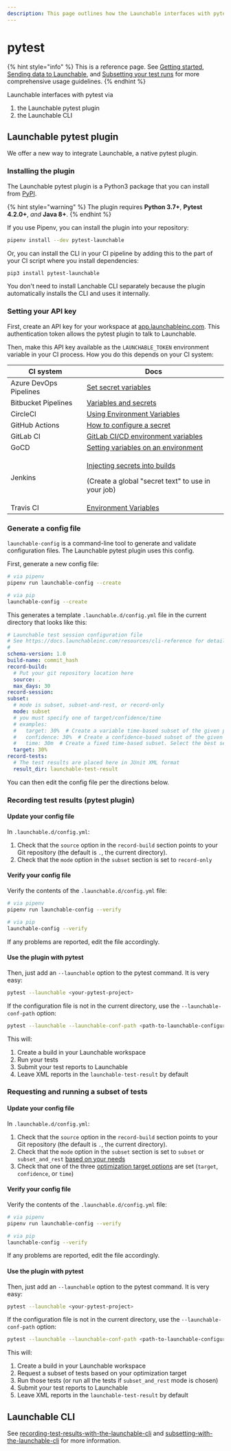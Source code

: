 ```yaml
---
description: This page outlines how the Launchable interfaces with pytest.
---
```


# pytest

{% hint style="info" %}
This is a reference page. See [Getting started](../../sending-data-to-launchable/using-the-launchable-cli/getting-started/), [Sending data to Launchable](../../sending-data-to-launchable/), and [Subsetting your test runs](../../features/predictive-test-selection/) for more comprehensive usage guidelines.
{% endhint %}

Launchable interfaces with pytest via

1. the Launchable pytest plugin
2. the Launchable CLI

## Launchable pytest plugin

We offer a new way to integrate Launchable, a native pytest plugin.

### Installing the plugin

The Launchable pytest plugin is a Python3 package that you can install from [PyPI](https://pypi.org/project/pytest-launchable/).

{% hint style="warning" %}
The plugin requires **Python 3.7+**, **Pytest 4.2.0+**, _and_ **Java 8+**.
{% endhint %}

If you use Pipenv, you can install the plugin into your repository:

```bash
pipenv install --dev pytest-launchable
```

Or, you can install the CLI in your CI pipeline by adding this to the part of your CI script where you install dependencies:

```bash
pip3 install pytest-launchable
```

You don't need to install Lanchable CLI separately because the plugin automatically installs the CLI and uses it internally.

### Setting your API key

First, create an API key for your workspace at [app.launchableinc.com](https://app.launchableinc.com). This authentication token allows the pytest plugin to talk to Launchable.

Then, make this API key available as the `LAUNCHABLE_TOKEN` environment variable in your CI process. How you do this depends on your CI system:

| CI system              | Docs                                                                                                                                                                                                 |
| ---------------------- | ---------------------------------------------------------------------------------------------------------------------------------------------------------------------------------------------------- |
| Azure DevOps Pipelines | [Set secret variables](https://docs.microsoft.com/en-us/azure/devops/pipelines/process/variables?view=azure-devops\&tabs=yaml%2Cbatch#secret-variables)                                              |
| Bitbucket Pipelines    | [Variables and secrets](https://support.atlassian.com/bitbucket-cloud/docs/variables-and-secrets/)                                                                                                   |
| CircleCI               | [Using Environment Variables](https://circleci.com/docs/2.0/env-vars/)                                                                                                                               |
| GitHub Actions         | [How to configure a secret](https://docs.github.com/en/free-pro-team@latest/actions/reference/encrypted-secrets)                                                                                     |
| GitLab CI              | [GitLab CI/CD environment variables](https://docs.gitlab.com/ee/ci/variables/)                                                                                                                       |
| GoCD                   | [Setting variables on an environment](https://docs.gocd.org/current/faq/dev\_use\_current\_revision\_in\_build.html#setting-variables-on-an-environment)                                             |
| Jenkins                | <p><a href="https://docs.cloudbees.com/docs/cloudbees-ci/latest/cloud-secure-guide/injecting-secrets">Injecting secrets into builds</a></p><p>(Create a global "secret text" to use in your job)</p> |
| Travis CI              | [Environment Variables](https://docs.travis-ci.com/user/environment-variables/)                                                                                                                      |

### Generate a config file

`launchable-config` is a command-line tool to generate and validate configuration files. The Launchable pytest plugin uses this config.

First, generate a new config file:

```bash
# via pipenv
pipenv run launchable-config --create

# via pip
launchable-config --create
```

This generates a template `.launchable.d/config.yml` file in the current directory that looks like this:

```yml
# Launchable test session configuration file
# See https://docs.launchableinc.com/resources/cli-reference for detailed usage of these options
#  
schema-version: 1.0
build-name: commit_hash
record-build:
  # Put your git repository location here
  source: .
  max_days: 30
record-session:
subset:
  # mode is subset, subset-and-rest, or record-only
  mode: subset
  # you must specify one of target/confidence/time
  # examples:
  #   target: 30%  # Create a variable time-based subset of the given percentage. (0%-100%)
  #   confidence: 30%  # Create a confidence-based subset of the given percentage. (0%-100%)
  #   time: 30m  # Create a fixed time-based subset. Select the best set of tests that run within the given time bound. (e.g. 10m for 10 minutes, 2h30m for 2.5 hours, 1w3d for 7+3=10 days. )
  target: 30%
record-tests:
  # The test results are placed here in JUnit XML format
  result_dir: launchable-test-result
```

You can then edit the config file per the directions below.

### Recording test results (pytest plugin)

#### Update your config file

In `.launchable.d/config.yml`:

1. Check that the `source` option in the `record-build` section points to your Git repository (the default is `.`, the current directory).
2. Check that the `mode` option in the `subset` section is set to `record-only`

#### Verify your config file

Verify the contents of the `.launchable.d/config.yml` file:

```bash
# via pipenv
pipenv run launchable-config --verify

# via pip
launchable-config --verify
```

If any problems are reported, edit the file accordingly.

#### Use the plugin with pytest

Then, just add an `--launchable` option to the pytest command. It is very easy:

```bash
pytest --launchable <your-pytest-project>
```

If the configuration file is not in the current directory, use the `--launchable-conf-path` option:

```bash
pytest --launchable --launchable-conf-path <path-to-launchable-configuration-file> <your-pytest-project>
```

This will:

1. Create a build in your Launchable workspace
2. Run your tests
3. Submit your test reports to Launchable
4. Leave XML reports in the `launchable-test-result` by default

### Requesting and running a subset of tests

#### Update your config file

In `.launchable.d/config.yml`:

1. Check that the `source` option in the `record-build` section points to your Git repository (the default is `.`, the current directory).
2. Check that the `mode` option in the `subset` section is set to `subset` or `subset_and_rest` [based on your needs](../../features/predictive-test-selection/#training-wheels-mode-with-the-rest-option)
3. Check that one of the three [optimization target options](../../features/predictive-test-selection/#choosing-an-optimization-target) are set (`target`, `confidence`, or `time`)

#### Verify your config file

Verify the contents of the `.launchable.d/config.yml` file:

```bash
# via pipenv
pipenv run launchable-config --verify

# via pip
launchable-config --verify
```

If any problems are reported, edit the file accordingly.

#### Use the plugin with pytest

Then, just add an `--launchable` option to the pytest command. It is very easy:

```bash
pytest --launchable <your-pytest-project>
```

If the configuration file is not in the current directory, use the `--launchable-conf-path` option:

```bash
pytest --launchable --launchable-conf-path <path-to-launchable-configuration-file> <your-pytest-project>
```

This will:

1. Create a build in your Launchable workspace
2. Request a subset of tests based on your optimization target
3. Run those tests (or run all the tests if `subset_and_rest` mode is chosen)
4. Submit your test reports to Launchable
5. Leave XML reports in the `launchable-test-result` by default

## Launchable CLI

See [recording-test-results-with-the-launchable-cli](../../sending-data-to-launchable/using-the-launchable-cli/recording-test-results-with-the-launchable-cli/ "mention") and [subsetting-with-the-launchable-cli](../../features/predictive-test-selection/requesting-and-running-a-subset-of-tests/subsetting-with-the-launchable-cli/ "mention") for more information.
